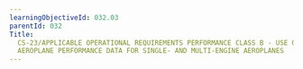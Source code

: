 ```yaml
---
learningObjectiveId: 032.03
parentId: 032
Title:
  CS-23/APPLICABLE OPERATIONAL REQUIREMENTS PERFORMANCE CLASS B - USE OF
  AEROPLANE PERFORMANCE DATA FOR SINGLE- AND MULTI-ENGINE AEROPLANES
---
```



